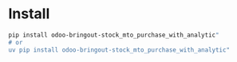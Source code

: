 # Install

```bash
pip install odoo-bringout-stock_mto_purchase_with_analytic"
# or
uv pip install odoo-bringout-stock_mto_purchase_with_analytic"
```

